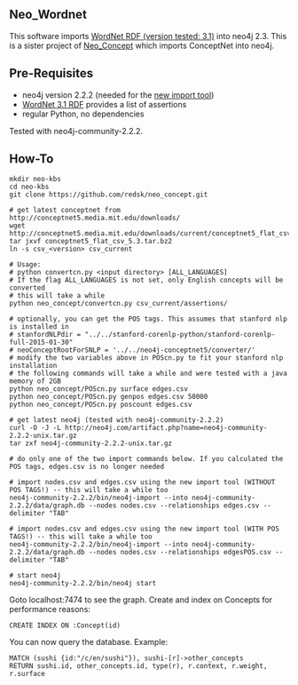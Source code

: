 Neo_Wordnet
-----------

This software imports [WordNet RDF (version tested: 3.1)](http://wordnet-rdf.princeton.edu/) into neo4j 2.3. 
This is a sister project of [Neo_Concept](https://github.com/redsk/neo_concept) which imports ConceptNet into neo4j.

Pre-Requisites
--------------

- neo4j version 2.2.2 (needed for the [new import tool](http://neo4j.com/docs/2.2.2/import-tool.html))
- [WordNet 3.1 RDF](http://wordnet-rdf.princeton.edu/wn31.nt.gz) provides a list of assertions
- regular Python, no dependencies

Tested with neo4j-community-2.2.2.

How-To 
-------------------

    mkdir neo-kbs
    cd neo-kbs
    git clone https://github.com/redsk/neo_concept.git

    # get latest conceptnet from http://conceptnet5.media.mit.edu/downloads/
    wget http://conceptnet5.media.mit.edu/downloads/current/conceptnet5_flat_csv_5.3.tar.bz2
    tar jxvf conceptnet5_flat_csv_5.3.tar.bz2
    ln -s csv_<version> csv_current

    # Usage:
    # python convertcn.py <input directory> [ALL_LANGUAGES]
    # If the flag ALL_LANGUAGES is not set, only English concepts will be converted
    # this will take a while
    python neo_concept/convertcn.py csv_current/assertions/

    # optionally, you can get the POS tags. This assumes that stanford nlp is installed in
    # stanfordNLPdir = "../../stanford-corenlp-python/stanford-corenlp-full-2015-01-30"
    # neoConceptRootForSNLP = '../../neo4j-conceptnet5/converter/'
    # modify the two variables above in POScn.py to fit your stanford nlp installation
    # the following commands will take a while and were tested with a java memory of 2GB
    python neo_concept/POScn.py surface edges.csv
    python neo_concept/POScn.py genpos edges.csv 50000
    python neo_concept/POScn.py poscount edges.csv

    # get latest neo4j (tested with neo4j-community-2.2.2)
    curl -O -J -L http://neo4j.com/artifact.php?name=neo4j-community-2.2.2-unix.tar.gz
    tar zxf neo4j-community-2.2.2-unix.tar.gz

    # do only one of the two import commands below. If you calculated the POS tags, edges.csv is no longer needed

    # import nodes.csv and edges.csv using the new import tool (WITHOUT POS TAGS!) -- this will take a while too
    neo4j-community-2.2.2/bin/neo4j-import --into neo4j-community-2.2.2/data/graph.db --nodes nodes.csv --relationships edges.csv --delimiter "TAB"

    # import nodes.csv and edges.csv using the new import tool (WITH POS TAGS!) -- this will take a while too
    neo4j-community-2.2.2/bin/neo4j-import --into neo4j-community-2.2.2/data/graph.db --nodes nodes.csv --relationships edgesPOS.csv --delimiter "TAB"

    # start neo4j
    neo4j-community-2.2.2/bin/neo4j start


Goto localhost:7474 to see the graph. Create and index on Concepts for performance reasons:

    CREATE INDEX ON :Concept(id)

You can now query the database. Example:

    MATCH (sushi {id:"/c/en/sushi"}), sushi-[r]->other_concepts
    RETURN sushi.id, other_concepts.id, type(r), r.context, r.weight, r.surface
